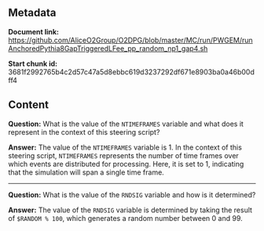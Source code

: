## Metadata

**Document link:** https://github.com/AliceO2Group/O2DPG/blob/master/MC/run/PWGEM/runAnchoredPythia8GapTriggeredLFee_pp_random_np1_gap4.sh

**Start chunk id:** 3681f2992765b4c2d57c47a5d8ebbc619d3237292df671e8903ba0a46b00dff4

## Content

**Question:** What is the value of the `NTIMEFRAMES` variable and what does it represent in the context of this steering script?

**Answer:** The value of the `NTIMEFRAMES` variable is 1. In the context of this steering script, `NTIMEFRAMES` represents the number of time frames over which events are distributed for processing. Here, it is set to 1, indicating that the simulation will span a single time frame.

---

**Question:** What is the value of the `RNDSIG` variable and how is it determined?

**Answer:** The value of the `RNDSIG` variable is determined by taking the result of `$RANDOM % 100`, which generates a random number between 0 and 99.